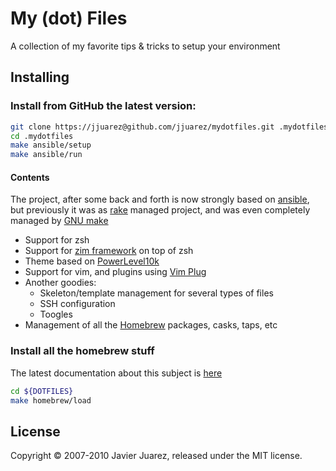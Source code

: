 # My (dot) Files

A collection of my favorite tips & tricks to setup your environment

## Installing

### Install from GitHub the latest version:

```bash
git clone https://jjuarez@github.com/jjuarez/mydotfiles.git .mydotfiles
cd .mydotfiles
make ansible/setup
make ansible/run
```

#### Contents
The project, after some back and forth is now strongly based on [ansible](https://www.ansible.com/), but previously it was as [rake](https://ruby.github.io/rake/) managed project, and was even completely managed by [GNU make](https://www.gnu.org/software/make/)

* Support for zsh
* Support for [zim framework](https://zimfw.sh) on top of zsh
* Theme based on [PowerLevel10k](https://github.com/romkatv/powerlevel10k)
* Support for vim, and plugins using [Vim Plug](https://github.com/junegunn/vim-plug/tree/master)
* Another goodies:
  - Skeleton/template management for several types of files
  - SSH configuration
  - Toogles
* Management of all the [Homebrew](https://brew.sh) packages, casks, taps, etc

### Install all the homebrew stuff

The latest documentation about this subject is [here](https://docs.brew.sh/Installation)

```bash
cd ${DOTFILES}
make homebrew/load
```

## License

Copyright © 2007-2010 Javier Juarez, released under the MIT license.
